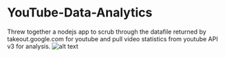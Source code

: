 # YouTube-Data-Analytics
Threw together a nodejs app to scrub through the datafile returned by takeout.google.com for youtube and pull video statistics from youtube API v3 for analysis.
![alt text](https://cdn.discordapp.com/attachments/790429362642092043/848757798753140776/unknown.png)

